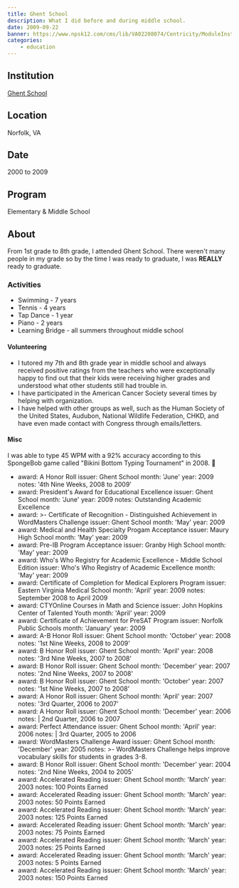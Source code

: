 ```yaml
---
title: Ghent School
description: What I did before and during middle school.
date: 2009-09-22
banner: https://www.npsk12.com/cms/lib/VA02208074/Centricity/ModuleInstance/14118/ghent.JPG
categories:
    - education
---
```


## Institution

<a title="Ghent School" href="https://www.npsk12.com/gs" target="_blank" rel="noopener">Ghent School</a>

## Location

Norfolk, VA

## Date

2000 to 2009

## Program

Elementary & Middle School

## About

From 1st grade to 8th grade, I attended Ghent School. There weren't many people in my grade so by the time I was ready to graduate, I was **REALLY** ready to graduate.

### Activities

* Swimming - 7 years
* Tennis - 4 years
* Tap Dance - 1 year
* Piano - 2 years
* Learning Bridge - all summers throughout middle school

#### Volunteering

* I tutored my 7th and 8th grade year in middle school and always received positive ratings from the teachers who were exceptionally happy to find out that their kids were receiving higher grades and understood what other students still had trouble in.
* I have participated in the American Cancer Society several times by helping with organization.
* I have helped with other groups as well, such as the Human Society of the United States, Audubon, National Wildlife Federation, CHKD, and have even made contact with Congress through emails/letters.

#### Misc

I was able to type 45 WPM with a 92% accuracy according to this SpongeBob game called "Bikini Bottom Typing Tournament" in 2008. 🤣️

* award: A Honor Roll
  issuer: Ghent School
  month: 'June'
  year: 2009
  notes: '4th Nine Weeks, 2008 to 2009'
* award: President's Award for Educational Excellence
  issuer: Ghent School
  month: 'June'
  year: 2009
  notes: Outstanding Academic Excellence
* award: >-
  Certificate of Recognition - Distinguished Achievement in WordMasters
  Challenge
  issuer: Ghent School
  month: 'May'
  year: 2009
* award: Medical and Health Specialty Progam Acceptance
  issuer: Maury High School
  month: 'May'
  year: 2009
* award: Pre-IB Program Acceptance
  issuer: Granby High School
  month: 'May'
  year: 2009
* award: Who's Who Registry for Academic Excellence - Middle School Edition
  issuer: Who's Who Registry of Academic Excellence
  month: 'May'
  year: 2009
* award: Certificate of Completion for Medical Explorers Program
  issuer: Eastern Virginia Medical School
  month: 'April'
  year: 2009
  notes: September 2008 to April 2009
* award: CTYOnline Courses in Math and Science
  issuer: John Hopkins Center of Talented Youth
  month: 'April'
  year: 2009
* award: Certificate of Achievement for PreSAT Program
  issuer: Norfolk Public Schools
  month: 'January'
  year: 2009
* award: A-B Honor Roll
  issuer: Ghent School
  month: 'October'
  year: 2008
  notes: '1st Nine Weeks, 2008 to 2009'
* award: B Honor Roll
  issuer: Ghent School
  month: 'April'
  year: 2008
  notes: '3rd Nine Weeks, 2007 to 2008'
* award: B Honor Roll
  issuer: Ghent School
  month: 'December'
  year: 2007
  notes: '2nd Nine Weeks, 2007 to 2008'
* award: B Honor Roll
  issuer: Ghent School
  month: 'October'
  year: 2007
  notes: '1st Nine Weeks, 2007 to 2008'
* award: A Honor Roll
  issuer: Ghent School
  month: 'April'
  year: 2007
  notes: '3rd Quarter, 2006 to 2007'
* award: A Honor Roll
  issuer: Ghent School
  month: 'December'
  year: 2006
  notes: |
  2nd Quarter, 2006 to 2007
* award: Perfect Attendance
  issuer: Ghent School
  month: 'April'
  year: 2006
  notes: |
  3rd Quarter, 2005 to 2006
* award: WordMasters Challenge Award
  issuer: Ghent School
  month: 'December'
  year: 2005
  notes: >-
  WordMasters Challenge helps improve vocabulary skills for students in
  grades 3-8.
* award: B Honor Roll
  issuer: Ghent School
  month: 'December'
  year: 2004
  notes: '2nd Nine Weeks, 2004 to 2005'
* award: Accelerated Reading
  issuer: Ghent School
  month: 'March'
  year: 2003
  notes: 100 Points Earned
* award: Accelerated Reading
  issuer: Ghent School
  month: 'March'
  year: 2003
  notes: 50 Points Earned
* award: Accelerated Reading
  issuer: Ghent School
  month: 'March'
  year: 2003
  notes: 125 Points Earned
* award: Accelerated Reading
  issuer: Ghent School
  month: 'March'
  year: 2003
  notes: 75 Points Earned
* award: Accelerated Reading
  issuer: Ghent School
  month: 'March'
  year: 2003
  notes: 25 Points Earned
* award: Accelerated Reading
  issuer: Ghent School
  month: 'March'
  year: 2003
  notes: 5 Points Earned
* award: Accelerated Reading
  issuer: Ghent School
  month: 'March'
  year: 2003
  notes: 150 Points Earned
